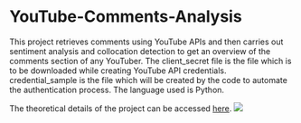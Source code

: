 # YouTube-Comments-Analysis
This project retrieves comments using YouTube APIs and then carries out sentiment analysis and collocation detection to get an overview of the comments section of any YouTuber. The client_secret file is the file which is to be downloaded while creating YouTube API credentials. credential_sample is the file which will be created by the code to automate the authentication process. The language used is Python.

The theoretical details of the project can be accessed <a href="https://medium.com/@milonimittal/whats-that-youtube-channel-about-973f04c72b4d?source=friends_link&sk=a164abffe7622698c44df8fa7a674461">here</a>.
![](https://github.com/milonimittal/YouTube-Comments-Analysis/tree/master/images/result)
